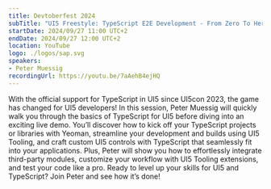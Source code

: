 ```yaml
---
title: Devtoberfest 2024
subTitle: "UI5 Freestyle: TypeScript E2E Development - From Zero To Hero in 1hr!"
startDate: 2024/09/27 11:00 UTC+2
endDate: 2024/09/27 12:00 UTC+2
location: YouTube
logo: ./logos/sap.svg
speakers:
- Peter Muessig
recordingUrl: https://youtu.be/7aAehB4ejHQ
---
```

With the official support for TypeScript in UI5 since UI5con 2023, the game has changed for UI5 developers! 
In this session, Peter Muessig will quickly walk you through the basics of TypeScript for UI5 before diving into an exciting live demo. 
You’ll discover how to kick off your TypeScript projects or libraries with Yeoman, streamline your development and builds using UI5 Tooling, 
and craft custom UI5 controls with TypeScript that seamlessly fit into your applications. Plus, Peter will show you how to effortlessly integrate third-party modules, 
customize your workflow with UI5 Tooling extensions, and test your code like a pro. Ready to level up your skills for UI5 and TypeScript? Join Peter and see how it’s done!
